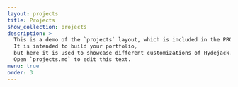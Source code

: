 ```yaml
---
layout: projects
title: Projects
show_collection: projects
description: >
  This is a demo of the `projects` layout, which is included in the PRO version of Hydejack.
  It is intended to build your portfolio,
  but here it is used to showcase different customizations of Hydejack.
  Open `projects.md` to edit this text.
menu: true
order: 3
---
```

